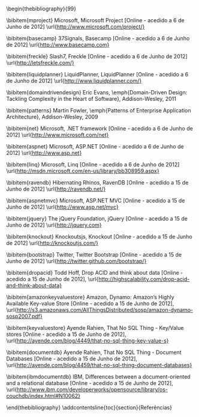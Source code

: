 \begin{thebibliography}{99}

\bibitem{mproject} Microsoft, Microsoft Project [Online - acedido a 6 de Junho de 2012]
\url{http://www.microsoft.com/project/}

\bibitem{basecamp} 37Signals, Basecamp [Online - acedido a 6 de Junho de 2012]
\url{http://www.basecamp.com}

\bibitem{freckle} Slash7, Freckle [Online - acedido a 6 de Junho de 2012]
\url{http://letsfreckle.com/}

\bibitem{liquidplanner} LiquidPlanner, LiquidPlanner [Online - acedido a 6 de Junho de 2012]
\url{http://www.liquidplanner.com/}

\bibitem{domaindrivendesign} Eric Evans, \emph{Domain-Driven Design: Tackling Complexity in the Heart of Software},  Addison-Wesley, 2011

\bibitem{patterns} Martin Fowler, \emph{Patterns of Enterprise Application Architecture},  Addison-Wesley, 2009

\bibitem{net} Microsoft, .NET framework [Online - acedido a 6 de Junho de 2012]
\url{http://www.microsoft.com/net}

\bibitem{aspnet} Microsoft, ASP.NET [Online - acedido a 6 de Junho de 2012]
\url{http://www.asp.net}

\bibitem{linq} Microsoft, Linq [Online - acedido a 6 de Junho de 2012]
\url{http://msdn.microsoft.com/en-us/library/bb308959.aspx}

\bibitem{ravendb} Hibernating Rhinos, RavenDB [Online - acedido a 15 de Junho de 2012]
\url{http://ravendb.net/}

\bibitem{aspnetmvc} Microsoft, ASP.NET MVC [Online - acedido a 15 de Junho de 2012]
\url{http://www.asp.net/mvc}

\bibitem{jquery} The jQuery Foundation, jQuery [Online - acedido a 15 de Junho de 2012]
\url{http://jquery.com}

\bibitem{knockout} Knockoutsjs, Knockout [Online - acedido a 15 de Junho de 2012]
\url{http://knockoutjs.com/}

\bibitem{bootstrap} Twitter, Twitter Bootstrap [Online - acedido a 15 de Junho de 2012]
\url{http://twitter.github.com/bootstrap/}

\bibitem{dropacid} Todd Hoff, Drop ACID and think about data [Online - acedido a 15 de Junho de 2012],
\url{http://highscalability.com/drop-acid-and-think-about-data}

\bibitem{amazonkeyvaluestore} Amazon, Dynamo: Amazon’s Highly Available Key-value Store [Online - acedido a 15 de Junho de 2012],
\url{http://s3.amazonaws.com/AllThingsDistributed/sosp/amazon-dynamo-sosp2007.pdf}

\bibitem{keyvaluestore} Ayende Rahien, That No SQL Thing - Key/Value stores [Online - acedido a 15 de Junho de 2012],
\url{http://ayende.com/blog/4449/that-no-sql-thing-key-value-s}

\bibitem{documentdb} Ayende Rahien, That No SQL Thing - Document Databases [Online - acedido a 15 de Junho de 2012],
\url{http://ayende.com/blog/4459/that-no-sql-thing-document-databases}

\bibitem{ibmdocumentdb} IBM, Differences between a document-oriented and a relational database [Online - acedido a 15 de Junho de 2012],
\url{http://www.ibm.com/developerworks/opensource/library/os-couchdb/index.html#N10062}

\end{thebibliography}
\addcontentsline{toc}{section}{Referências}